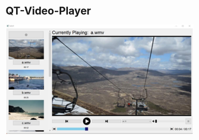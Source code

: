 # QT-Video-Player

![img](https://github.com/WU-HAOTIAN34/QT-Video-Player/blob/main/2024-05-15_022727.png)
